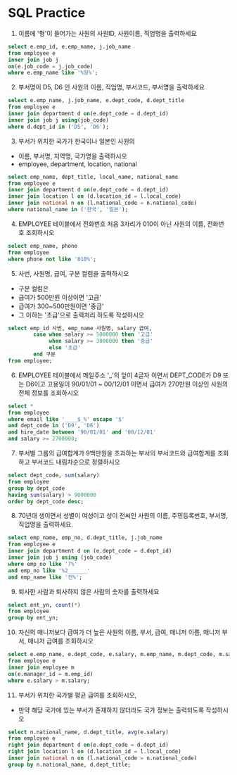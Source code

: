 # SQL Practice

1. 이름에 '형'이 들어가는 사원의 사원ID, 사원이름, 직업명을 출력하세요 

```SQL
select e.emp_id, e.emp_name, j.job_name 
from employee e 
inner join job j
on(e.job_code = j.job_code)
where e.emp_name like '%형%';
```

2. 부서명이 D5, D6 인 사원의 이름, 직업명, 부서코드, 부서명을 출력하세요

```SQL
select e.emp_name, j.job_name, e.dept_code, d.dept_title 
from employee e 
inner join department d on(e.dept_code = d.dept_id)
inner join job j using(job_code)
where d.dept_id in ('D5', 'D6');
```

3. 부서가 위치한 국가가 한국이나 일본인 사원의
- 이름, 부서명, 지역명, 국가명을 출력하시오
- employee, department, location, national 

```SQL
select emp_name, dept_title, local_name, national_name
from employee e
inner join department d on(e.dept_code = d.dept_id)
inner join location l on (d.location_id = l.local_code)
inner join national n on (l.national_code = n.national_code)
where national_name in ('한국', '일본');
```

4. EMPLOYEE 테이블에서 전화번호 처음 3자리가 010이 아닌 사원의 이름, 전화번호 조회하시오

```SQL
select emp_name, phone 
from employee
where phone not like '010%';
```

5. 사번, 사원명, 급여, 구분 컬럼을 출력하시오
- 구분 컬럼은
- 급여가 500만원 이상이면 '고급'
- 급여가 300~500만원이면 '중급'
- 그 이하는 '초급'으로 출력처리 하도록 작성하시오

```SQL
select emp_id 사번, emp_name 사원명, salary 급여,
        case when salary >= 5000000 then '고급'
             when salary >= 3000000 then '중급'
             else '초급'
        end 구분
from employee;
```

6. EMPLOYEE 테이블에서 메일주소 '_'의 앞이 4글자 이면서 DEPT_CODE가 D9 또는 D6이고 고용일이 90/01/01 ~ 00/12/01 이면서 급여가 270만원 이상인 사원의 전체 정보를 조회하시오

```SQL
select * 
from employee
where email like '____$_%' escape '$' 
and dept_code in ('D9', 'D6') 
and hire_date between '90/01/01' and '00/12/01' 
and salary >= 2700000;
```

7. 부서별 그룹의 급여합계가 9백만원을 초과하는 부서의 부서코드와 급여합계를 조회하고 부서코드 내림차순으로 정렬하시오

```SQL
select dept_code, sum(salary)
from employee
group by dept_code
having sum(salary) > 9000000
order by dept_code desc;
```

8. 70년대 생이면서 성별이 여성이고 성이 전씨인 사원의 이름, 주민등록번호, 부서명, 직업명을 출력하세요.

```SQL
select emp_name, emp_no, d.dept_title, j.job_name
from employee e
inner join department d on (e.dept_code = d.dept_id)
inner join job j using (job_code)
where emp_no like '7%'
and emp_no like '%2______'
and emp_name like '전%';
```

9. 퇴사한 사람과 퇴사하지 않은 사람의 숫자를 출력하세요

```SQL
select ent_yn, count(*)
from employee
group by ent_yn;
```

10. 자신의 매니저보다 급여가 더 높은 사원의 이름, 부서, 급여, 매니저 이름, 매니저 부서, 매니저 급여를 조회하시오

```SQL
select e.emp_name, e.dept_code, e.salary, m.emp_name, m.dept_code, m.salary
from employee e
inner join employee m
on(e.manager_id = m.emp_id)
where e.salary > m.salary;
```

11. 부서가 위치한 국가별 평균 급여를 조회하시오, 
- 만약 해당 국가에 있는 부서가 존재하지 않더라도 국가 정보는 출력되도록 작성하시오

```SQL
select n.national_name, d.dept_title, avg(e.salary)
from employee e
right join department d on(e.dept_code = d.dept_id)
right join location l on (d.location_id = l.local_code)
inner join national n on (l.national_code = n.national_code)
group by n.national_name, d.dept_title;
```